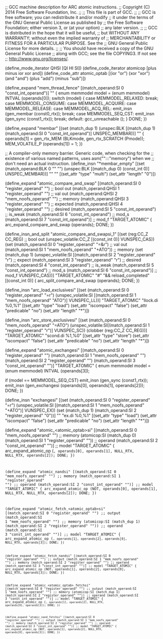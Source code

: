 ;; GCC machine description for ARC atomic instructions.
;; Copyright (C) 2014 Free Software Foundation, Inc.
;;
;; This file is part of GCC.
;;
;; GCC is free software; you can redistribute it and/or modify
;; it under the terms of the GNU General Public License as published by
;; the Free Software Foundation; either version 3, or (at your option)
;; any later version.
;;
;; GCC is distributed in the hope that it will be useful,
;; but WITHOUT ANY WARRANTY; without even the implied warranty of
;; MERCHANTABILITY or FITNESS FOR A PARTICULAR PURPOSE.  See the
;; GNU General Public License for more details.
;;
;; You should have received a copy of the GNU General Public License
;; along with GCC; see the file COPYING3.  If not see
;; <http://www.gnu.org/licenses/>.

(define_mode_iterator QHSI [QI HI SI])
(define_code_iterator atomicop [plus minus ior xor and])
(define_code_attr atomic_optab
  [(ior "or") (xor "xor") (and "and") (plus "add") (minus "sub")])

(define_expand "mem_thread_fence"
  [(match_operand:SI 0 "const_int_operand")]
  ""
{
  enum memmodel model = (enum memmodel) INTVAL (operands[0]);
  switch (model)
    {
    case MEMMODEL_RELAXED:
      break;
    case MEMMODEL_CONSUME:
    case MEMMODEL_ACQUIRE:
    case MEMMODEL_RELEASE:
    case MEMMODEL_ACQ_REL:
      emit_insn (gen_membar (const0_rtx));
      break;
    case MEMMODEL_SEQ_CST:
      emit_insn (gen_sync (const1_rtx));
      break;
    default:
      gcc_unreachable ();
    }
  DONE;
})

(define_expand "membar"
  [(set (match_dup 1)
	(unspec:BLK [(match_dup 1) (match_operand:SI 0 "const_int_operand")]
		    UNSPEC_MEMBAR))]
  ""
{
  operands[1] = gen_rtx_MEM (BLKmode, gen_rtx_SCRATCH (Pmode));
  MEM_VOLATILE_P (operands[1]) = 1;
})

;; A compiler-only memory barrier.  Generic code, when checking for the
;; existence of various named patterns, uses asm("":::"memory") when we
;; don't need an actual instruction.
(define_insn "*membar_empty"
  [(set (match_operand:BLK 0 "" "")
	(unspec:BLK [(match_dup 0) (const_int 0)]
		    UNSPEC_MEMBAR))]
  ""
  ""
  [(set_attr "type" "multi")
   (set_attr "length" "0")])

(define_expand "atomic_compare_and_swap<mode>"
  [(match_operand:SI 0 "register_operand" "")		;; bool out
   (match_operand:QHSI 1 "register_operand" "")	        ;; val out
   (match_operand:QHSI 2 "mem_noofs_operand" "")        ;; memory
   (match_operand:QHSI 3 "register_operand" "")		;; expected
   (match_operand:QHSI 4 "register_operand" "")	        ;; desired
   (match_operand:SI 5 "const_int_operand")		;; is_weak
   (match_operand:SI 6 "const_int_operand")		;; mod_s
   (match_operand:SI 7 "const_int_operand")]		;; mod_f
  "TARGET_ATOMIC"
{
  arc_expand_compare_and_swap (operands);
  DONE;
})

(define_insn_and_split "atomic_compare_and_swapsi_1"
  [(set (reg:CC_Z CC_REG)					;; bool out
	(unspec_volatile:CC_Z [(const_int 0)] VUNSPEC_CAS))
   (set (match_operand:SI 0 "register_operand"      "=&r")	;; val out
	(match_operand:SI 1 "mem_noofs_operand"      "+ATO"))	;; memory
   (set (match_dup 1)
	(unspec_volatile:SI
	  [(match_operand:SI 2 "register_operand"     "r")      ;; expect
	   (match_operand:SI 3 "register_operand"     "r")	;; desired
	   (match_operand:SI 4 "const_int_operand")		;; is_weak
	   (match_operand:SI 5 "const_int_operand")		;; mod_s
	   (match_operand:SI 6 "const_int_operand")]		;; mod_f
	  VUNSPEC_CAS))]
  "TARGET_ATOMIC"
  "#"
  "&& reload_completed"
  [(const_int 0)]
  {
    arc_split_compare_and_swap (operands);
    DONE;
  })

(define_insn "arc_load_exclusivesi"
  [(set (match_operand:SI 0 "register_operand" "=r")
	(unspec_volatile:SI
	  [(match_operand:SI 1 "mem_noofs_operand" "ATO")]
	  VUNSPEC_LL))]
  "TARGET_ATOMIC"
  "llock.di %0,%1"
  [(set_attr "type" "load")
   (set_attr "iscompact" "false")
   (set_attr "predicable" "no")
   (set_attr "length" "*")])

(define_insn "arc_store_exclusivesi"
  [(set (match_operand:SI 0 "mem_noofs_operand"     "=ATO")
	(unspec_volatile:SI[(match_operand:SI 1 "register_operand" "r")]
			   VUNSPEC_SC))
   (clobber (reg:CC_Z CC_REG))]
  "TARGET_ATOMIC"
  "scond.di %1,%0"
  [(set_attr "type" "store")
   (set_attr "iscompact" "false")
   (set_attr "predicable" "no")
   (set_attr "length" "*")])

(define_expand "atomic_exchangesi"
  [(match_operand:SI 0 "register_operand" "")
   (match_operand:SI 1 "mem_noofs_operand" "")
   (match_operand:SI 2 "register_operand" "")
   (match_operand:SI 3 "const_int_operand" "")]
  "TARGET_ATOMIC"
{
  enum memmodel model = (enum memmodel) INTVAL (operands[3]);

  if (model == MEMMODEL_SEQ_CST)
    emit_insn (gen_sync (const1_rtx));
  emit_insn (gen_exchangesi (operands[0], operands[1], operands[2]));
  DONE;
})

(define_insn "exchangesi"
  [(set (match_operand:SI 0 "register_operand" "=r")
	(unspec_volatile:SI [(match_operand:SI 1 "mem_noofs_operand" "+ATO")]
			    VUNSPEC_EX))
   (set (match_dup 1)
	(match_operand:SI 2 "register_operand" "0"))]
  ""
  "ex.di %0,%1"
  [(set_attr "type" "load")
   (set_attr "iscompact" "false")
   (set_attr "predicable" "no")
   (set_attr "length" "*")])

(define_expand "atomic_<atomic_optab>si"
  [(match_operand:SI 0 "mem_noofs_operand" "")		        ;; memory
   (atomicop:SI (match_dup 0)
		(match_operand:SI 1 "register_operand" ""))	;; operand
   (match_operand:SI 2 "const_int_operand" "")]		        ;; model
  "TARGET_ATOMIC"
{
  arc_expand_atomic_op (<CODE>, operands[0], operands[1],
				NULL_RTX, NULL_RTX, operands[2]);
  DONE;
})

(define_expand "atomic_nandsi"
  [(match_operand:SI 0 "mem_noofs_operand" "")		;; memory
   (match_operand:SI 1 "register_operand" "")		;; operand
   (match_operand:SI 2 "const_int_operand" "")]		;; model
  "TARGET_ATOMIC"
{
 arc_expand_atomic_op (NOT, operands[0], operands[1],
			    NULL_RTX, NULL_RTX, operands[2]);
 DONE;
})

(define_expand "atomic_fetch_<atomic_optab>si"
  [(match_operand:SI 0 "register_operand" "")	        	;; output
   (match_operand:SI 1 "mem_noofs_operand" "")	      	        ;; memory
   (atomicop:SI (match_dup 1)
		(match_operand:SI 2 "register_operand" ""))	;; operand
   (match_operand:SI 3 "const_int_operand" "")]		        ;; model
  "TARGET_ATOMIC"
{
  arc_expand_atomic_op (<CODE>, operands[1], operands[2],
				operands[0], NULL_RTX, operands[3]);
  DONE;
})

(define_expand "atomic_fetch_nandsi"
  [(match_operand:SI 0 "register_operand" "")		;; output
   (match_operand:SI 1 "mem_noofs_operand" "")		;; memory
   (match_operand:SI 2 "register_operand" "")		;; operand
   (match_operand:SI 3 "const_int_operand" "")]		;; model
  "TARGET_ATOMIC"
{
  arc_expand_atomic_op (NOT, operands[1], operands[2],
			     operands[0], NULL_RTX, operands[3]);
  DONE;
})

(define_expand "atomic_<atomic_optab>_fetchsi"
  [(match_operand:SI 0 "register_operand" "")		        ;; output
   (match_operand:SI 1 "mem_noofs_operand" "")	        	;; memory
   (atomicop:SI (match_dup 1)
		(match_operand:SI 2 "register_operand" ""))	;; operand
   (match_operand:SI 3 "const_int_operand" "")]	        	;; model
  "TARGET_ATOMIC"
{
  arc_expand_atomic_op (<CODE>, operands[1], operands[2],
				NULL_RTX, operands[0], operands[3]);
  DONE;
})

(define_expand "atomic_nand_fetchsi"
  [(match_operand:SI 0 "register_operand" "")		;; output
   (match_operand:SI 1 "mem_noofs_operand" "")		;; memory
   (match_operand:SI 2 "register_operand" "")		;; operand
   (match_operand:SI 3 "const_int_operand" "")]		;; model
  "TARGET_ATOMIC"
{
  arc_expand_atomic_op (NOT, operands[1], operands[2],
			     NULL_RTX, operands[0], operands[3]);
  DONE;
})

